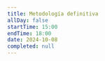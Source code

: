 ```yaml
---
title: Metodología definitiva 
allDay: false
startTime: 15:00
endTime: 18:00
date: 2024-10-08
completed: null
---
```

